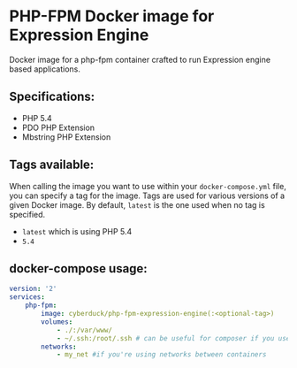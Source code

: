 # PHP-FPM Docker image for Expression Engine

Docker image for a php-fpm container crafted to run Expression engine based applications.

## Specifications:

* PHP 5.4
* PDO PHP Extension
* Mbstring PHP Extension

## Tags available:

When calling the image you want to use within your `docker-compose.yml` file,
you can specify a tag for the image. Tags are used for various versions of a
given Docker image. By default, `latest` is the one used when no tag is specified.

* `latest` which is using PHP 5.4
* `5.4`

## docker-compose usage:

```yml
version: '2'
services:
    php-fpm:
        image: cyberduck/php-fpm-expression-engine(:<optional-tag>)
        volumes:
            - ./:/var/www/
            - ~/.ssh:/root/.ssh # can be useful for composer if you use private CVS
        networks:
            - my_net #if you're using networks between containers
```